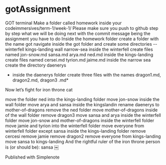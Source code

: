 # gotAssignment

GOT terminal
Make a folder called homework inside your codeimmersives/term-1/week-1/
Please make sure you push to github step by step what we will be doing next with the commit message being the assignment you have to do
Inside the homework folder create a folder with the name got
navigate inside the got folder and create some directories
--winterfell
kings-landing
wall
narrow-sea
inside the winterfell create files named
jon-snow.md
sansa.md
arya.md
ned.md
inside the kings-landing create files named
cersei.md
tyrion.md
jaime.md
inside the narrow sea create the directory
daenerys

* inside the daenerys folder create three files with the names dragon1.md, dragon2.md, dragon3 .md*

Now let’s fight for iron throne
cat

move the folder ned into the kings-landing folder
move jon-snow inside the wall folder
move arya and sansa inside the kingslandin
rename daenerys to mother-of-dragons
remove the ned folder
move mother-of-dragons inside of the wall folder
remove dragon3
move sansa and arya inside the winterfell folder
move jon-snow and mother-of-dragons inside the winterfell folder
move jamie and tyrion into the winterfell folder
move everyone from winterfell folder except sansa inside the kings-landing folder
remove cercesi
remove jamie
remove dragon2
remove everyone from kings-landing
move sansa to kings-landing
And the rightful ruler of the iron throne person is (or should be):
sansa ￼

Published with Simplenote
